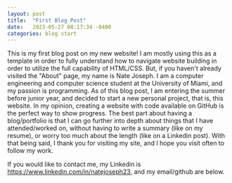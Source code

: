 ```yaml
---
layout: post
title:  "First Blog Post"
date:   2023-05-27 08:17:34 -0400
categories: blog start
---
```

This is my first blog post on my new website! I am mostly using this as a template in order to fully understand how to
navigate website building in order to utilize the full capability of HTML/CSS. But, if you haven't already visited the
"About" page, my name is Nate Joseph. I am a computer engineering and computer science student at the University of Miami, 
and my passion is programming. As of this blog post, I am entering the summer before junior year, and decided to start a new
personal project, that is, this website. In my opinion, creating a website with code available on GitHub is the perfect way
to show progress. The best part about having a blog/portfolio is that I can go further into depth about things that I have
attended/worked on, without having to write a summary (like on my resume), or worry too much about the length (like on a 
Linkedin post). With that being said, I thank you for visiting my site, and I hope you visit often to follow my work.

If you would like to contact me, my Linkedin is https://www.linkedin.com/in/natejoseph23, and my email/github are below.